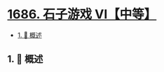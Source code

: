 # [1686. 石子游戏 VI【中等】](https://github.com/Tdahuyou/TNotes.leetcode/tree/main/notes/1686.%20%E7%9F%B3%E5%AD%90%E6%B8%B8%E6%88%8F%20VI%E3%80%90%E4%B8%AD%E7%AD%89%E3%80%91)

<!-- region:toc -->

- [1. 📝 概述](#1--概述)

<!-- endregion:toc -->

## 1. 📝 概述
